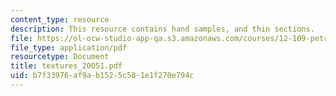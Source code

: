```yaml
---
content_type: resource
description: This resource contains hand samples, and thin sections.
file: https://ol-ocw-studio-app-qa.s3.amazonaws.com/courses/12-109-petrology-fall-2005/b7f33976af9ab1525c581e1f270e794c_textures_20051.pdf
file_type: application/pdf
resourcetype: Document
title: textures_20051.pdf
uid: b7f33976-af9a-b152-5c58-1e1f270e794c
---
```

